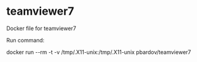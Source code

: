 # teamviewer7
Docker file for teamviewer7

Run command:

docker run --rm -t -v /tmp/.X11-unix:/tmp/.X11-unix pbardov/teamviewer7

